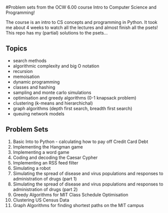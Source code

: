 #Problem sets from the OCW 6.00 course Intro to Computer Science and Programming!

The course is an intro to CS concepts and programming in Python.  It took me about 4 weeks to watch all the lectures and almost finish all the psets! This repo has my (partial) solutions to the psets...

## Topics
* search methods
* algorithmic complexity and big O notation
* recursion
* memoisation
* dynamic programming
* classes and hashing
* sampling and monte carlo simulations
* optimisation and greedy algorithms (0-1 knapsack problem)
* clustering (k-means and hierarchichal)
* graph algorithms (depth first search, breadth first search)
* queuing network models 

## Problem Sets
1. Basic Into to Python - calculating how to pay off Credit Card Debt
2. Implementing the Hangman game
3. Implementing a word game
4. Coding and decoding the Caesar Cypher
5. Implementing an RSS feed filter
6. Simulating a robot
7. Simulating the spread of disease and virus populations and responses to administration of drugs (part 1)
8. Simulating the spread of disease and virus populations and responses to administration of drugs (part 2)
9. Greedy Algorithms for MIT Class Schedule Optimisation
10. Clustering US Census Data
11. Graph Algorithms for finding shortest paths on the MIT campus
